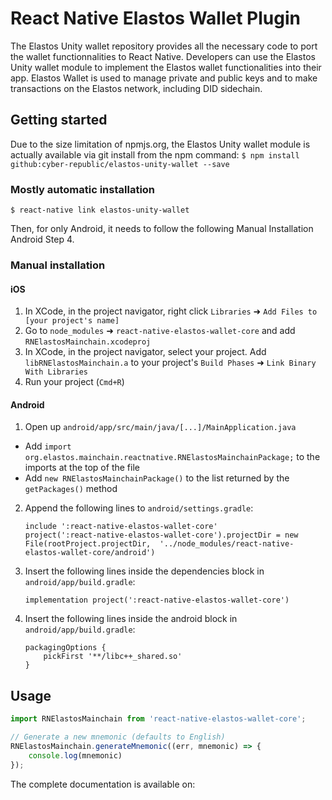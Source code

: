 # React Native Elastos Wallet Plugin

The Elastos Unity wallet repository provides all the necessary code to port the wallet functionnalities to React Native. Developers can use the Elastos Unity wallet module to implement the Elastos wallet functionalities into their app.
Elastos Wallet is used to manage private and public keys and to make transactions on the Elastos network, including DID sidechain.

## Getting started

Due to the size limitation of npmjs.org, the Elastos Unity wallet module is actually available via git install from the npm command:
`$ npm install github:cyber-republic/elastos-unity-wallet --save`

### Mostly automatic installation

`$ react-native link elastos-unity-wallet`

Then, for only Android, it needs to follow the following Manual Installation Android Step 4.

### Manual installation


#### iOS

1. In XCode, in the project navigator, right click `Libraries` ➜ `Add Files to [your project's name]`
2. Go to `node_modules` ➜ `react-native-elastos-wallet-core` and add `RNElastosMainchain.xcodeproj`
3. In XCode, in the project navigator, select your project. Add `libRNElastosMainchain.a` to your project's `Build Phases` ➜ `Link Binary With Libraries`
4. Run your project (`Cmd+R`)

#### Android

1. Open up `android/app/src/main/java/[...]/MainApplication.java`
  - Add `import org.elastos.mainchain.reactnative.RNElastosMainchainPackage;` to the imports at the top of the file
  - Add `new RNElastosMainchainPackage()` to the list returned by the `getPackages()` method
2. Append the following lines to `android/settings.gradle`:
  	```
  	include ':react-native-elastos-wallet-core'
  	project(':react-native-elastos-wallet-core').projectDir = new File(rootProject.projectDir, 	'../node_modules/react-native-elastos-wallet-core/android')
  	```
3. Insert the following lines inside the dependencies block in `android/app/build.gradle`:
  	```
    implementation project(':react-native-elastos-wallet-core')
  	```
4. Insert the following lines inside the android block in `android/app/build.gradle`:
  	```
    packagingOptions {
        pickFirst '**/libc++_shared.so'
    }
  	```

## Usage
```javascript
import RNElastosMainchain from 'react-native-elastos-wallet-core';

// Generate a new mnemonic (defaults to English)
RNElastosMainchain.generateMnemonic((err, mnemonic) => {
    console.log(mnemonic)
});
```

The complete documentation is available on: 
